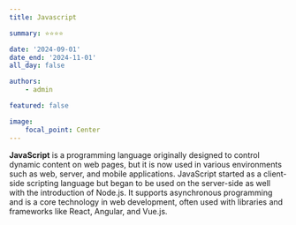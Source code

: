 ```yaml
---
title: Javascript

summary: ⭐️⭐️⭐️⭐️

date: '2024-09-01'
date_end: '2024-11-01'
all_day: false

authors:
    - admin

featured: false

image:
    focal_point: Center
---
```

**JavaScript** is a programming language originally designed to control dynamic content on web pages, but it is now used in various environments such as web, server, and mobile applications. JavaScript started as a client-side scripting language but began to be used on the server-side as well with the introduction of Node.js. It supports asynchronous programming and is a core technology in web development, often used with libraries and frameworks like React, Angular, and Vue.js.






